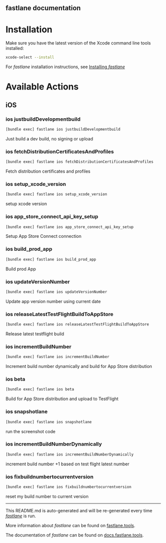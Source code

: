 fastlane documentation
----

# Installation

Make sure you have the latest version of the Xcode command line tools installed:

```sh
xcode-select --install
```

For _fastlane_ installation instructions, see [Installing _fastlane_](https://docs.fastlane.tools/#installing-fastlane)

# Available Actions

## iOS

### ios justbuildDevelopmentbuild

```sh
[bundle exec] fastlane ios justbuildDevelopmentbuild
```

Just build a dev build, no signing or upload

### ios fetchDistributionCertificatesAndProfiles

```sh
[bundle exec] fastlane ios fetchDistributionCertificatesAndProfiles
```

Fetch distribution certificates and profiles

### ios setup_xcode_version

```sh
[bundle exec] fastlane ios setup_xcode_version
```

setup xcode version

### ios app_store_connect_api_key_setup

```sh
[bundle exec] fastlane ios app_store_connect_api_key_setup
```

Setup App Store Connect connection

### ios build_prod_app

```sh
[bundle exec] fastlane ios build_prod_app
```

Build prod App

### ios updateVersionNumber

```sh
[bundle exec] fastlane ios updateVersionNumber
```

Update app version number using current date

### ios releaseLatestTestFlightBuildToAppStore

```sh
[bundle exec] fastlane ios releaseLatestTestFlightBuildToAppStore
```

Release latest testflight build

### ios incrementBuildNumber

```sh
[bundle exec] fastlane ios incrementBuildNumber
```

Increment build number dynamically and build for App Store distribution

### ios beta

```sh
[bundle exec] fastlane ios beta
```

Build for App Store distribution and upload to TestFlight

### ios snapshotlane

```sh
[bundle exec] fastlane ios snapshotlane
```

run the screenshot code

### ios incrementBuildNumberDynamically

```sh
[bundle exec] fastlane ios incrementBuildNumberDynamically
```

increment build number +1 based on test flight latest number

### ios fixbuildnumbertocurrentversion

```sh
[bundle exec] fastlane ios fixbuildnumbertocurrentversion
```

reset my build number to current version

----

This README.md is auto-generated and will be re-generated every time [_fastlane_](https://fastlane.tools) is run.

More information about _fastlane_ can be found on [fastlane.tools](https://fastlane.tools).

The documentation of _fastlane_ can be found on [docs.fastlane.tools](https://docs.fastlane.tools).

